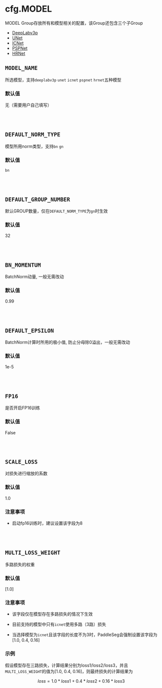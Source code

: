 # cfg.MODEL

MODEL Group存放所有和模型相关的配置，该Group还包含三个子Group

* [DeepLabv3p](./model_deeplabv3p_group.md)
* [UNet](./model_unet_group.md)
* [ICNet](./model_icnet_group.md)
* [PSPNet](./model_pspnet_group.md)
* [HRNet](./model_hrnet_group.md)

## `MODEL_NAME`

所选模型，支持`deeplabv3p` `unet` `icnet` `pspnet` `hrnet`五种模型

### 默认值

无（需要用户自己填写）

<br/>
<br/>

## `DEFAULT_NORM_TYPE`

模型所用norm类型，支持`bn` `gn`

### 默认值

`bn`

<br/>
<br/>

## `DEFAULT_GROUP_NUMBER`

默认GROUP数量，仅在`DEFAULT_NORM_TYPE`为`gn`时生效

### 默认值

32

<br/>
<br/>

## `BN_MOMENTUM`

BatchNorm动量, 一般无需改动

### 默认值

0.99

<br/>
<br/>

## `DEFAULT_EPSILON`

BatchNorm计算时所用的极小值, 防止分母除0溢出，一般无需改动

### 默认值

1e-5

<br/>
<br/>

## `FP16`

是否开启FP16训练

### 默认值

False

<br/>
<br/>

## `SCALE_LOSS`

对损失进行缩放的系数

### 默认值

1.0

### 注意事项
* 启动fp16训练时，建议设置该字段为8

<br/>
<br/>

## `MULTI_LOSS_WEIGHT`

多路损失的权重

### 默认值

[1.0]

### 注意事项

* 该字段仅在模型存在多路损失的情况下生效

* 目前支持的模型中只有`icnet`使用多路（3路）损失

* 当选择模型为`icnet`且该字段的长度不为3时，PaddleSeg会强制设置该字段为[1.0, 0.4, 0.16]

### 示例
假设模型存在三路损失，计算结果分别为loss1/loss2/loss3，并且`MULTI_LOSS_WEIGHT`的值为[1.0, 0.4, 0.16]，则最终损失的计算结果为
```math
loss = 1.0 * loss1 + 0.4 * loss2 + 0.16 * loss3
```

<br/>
<br/>
